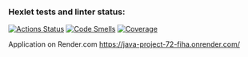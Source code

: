 ### Hexlet tests and linter status:
[![Actions Status](https://github.com/benissimoff/java-project-72/actions/workflows/hexlet-check.yml/badge.svg)](https://github.com/benissimoff/java-project-72/actions)
[![Code Smells](https://sonarcloud.io/api/project_badges/measure?project=benissimoff_java-project-72&metric=code_smells)](https://sonarcloud.io/summary/new_code?id=benissimoff_java-project-72)
[![Coverage](https://sonarcloud.io/api/project_badges/measure?project=benissimoff_java-project-72&metric=coverage)](https://sonarcloud.io/summary/new_code?id=benissimoff_java-project-72)

Application on Render.com
https://java-project-72-fiha.onrender.com/
